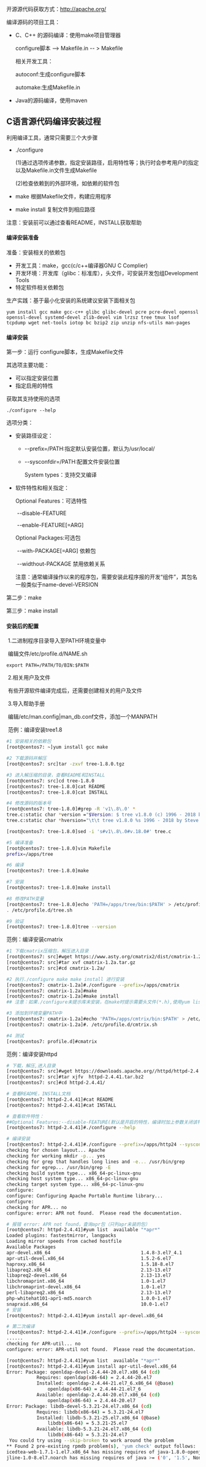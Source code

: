 开源源代码获取方式：http://apache.org/

编译源码的项目工具：

+ C、C++ 的源码编译：使用make项目管理器

  configure脚本 --> Makefile.in -- > Makefile

  相关开发工具：

  autoconf:生成configure脚本

  automake:生成Makefile.in

+ Java的源码编译，使用maven

## C语言源代码编译安装过程

利用编译工具，通常只需要三个大步骤

+ ./configure

  (1)通过选项传递参数，指定安装路径，启用特性等；执行时会参考用户的指定以及Makefile.in文件生成Makefile

  (2)检查依赖到的外部环境，如依赖的软件包

+ make 根据Makefile文件，构建应用程序
+ make install 复制文件到相应路径

注意：安装前可以通过查看README，INSTALL获取帮助

#### 编译安装准备

准备：安装相关的依赖包

+ 开发工具：make，gcc(c/c++编译器GNU C Complier)
+ 开发环境：开发库（glibc：标准库），头文件，可安装开发包组Development Tools
+ 特定软件相关依赖包

生产实践：基于最小化安装的系统建议安装下面相关包

```
yum install gcc make gcc-c++ glibc glibc-devel pcre pcre-devel openssl openssl-devel systemd-devel zlib-devel vim lrzsz tree tmux lsof tcpdump wget net-tools iotop bc bzip2 zip unzip nfs-utils man-pages
```

#### 编译安装

第一步：运行 configure脚本，生成Makefile文件

其选项主要功能：

+ 可以指定安装位置
+ 指定启用的特性

获取其支持使用的选项

```
./configure --help
```

选项分类：

+ 安装路径设定：

  + --prefix=/PATH:指定默认安装位置，默认为/usr/local/

  + --sysconfdir=/PATH:配置文件安装位置

    System types：支持交叉编译

+ 软件特性和相关指定：

  Optional Features：可选特性

  ​	--disable-FEATURE

  ​	--enable-FEATURE[=ARG]

  Optional Packages:可选包

  ​	--with-PACKAGE[=ARG] 依赖包

  ​	--widthout-PACKAGE 禁用依赖关系

  注意：通常编译操作以来的程序包，需要安装此程序报的开发“组件”，其包名一般类似于name-devel-VERSION

第二步：make

第三步：make install

#### 安装后的配置

​	1.二进制程序目录导入至PATH环境变量中

​		编辑文件/etc/profile.d/NAME.sh

```
export PATH=/PATH/TO/BIN:$PATH
```

​	2.相关用户及文件

​		有些开源软件编译完成后，还需要创建相关的用户及文件

​	3.导入帮助手册

​		编辑/etc/man.config|man_db.conf文件，添加一个MANPATH

​	范例：编译安装tree1.8

```bash
#1 安装相关的依赖包
[root@centos7: ~]yum install gcc make

#2 下载源码并解压
[root@centos7: src]tar -zxvf tree-1.8.0.tgz

#3 进入解压缩的目录，查看README和INSTALL
[root@centos7: src]cd tree-1.8.0
[root@centos7: tree-1.8.0]cat README
[root@centos7: tree-1.8.0]cat INSTALL

#4 修改源码的版本号
[root@centos7: tree-1.8.0]#grep -R 'v1\.8\.0' *
tree.c:static char *version ="$Version: $ tree v1.8.0 (c) 1996 - 2018 by Steve Baker, Thomas Moore, Francesc Rocher, Florian Sesser, Kyosuke Tokoro $";
tree.c:static char *hversion="\t\t tree v1.8.0 %s 1996 - 2018 by Steve Baker and Thomas Moore <br>\n"

[root@centos7: tree-1.8.0]sed -i 's#v1\.8\.0#v.18.0#' tree.c

#5 编译准备
[root@centos7: tree-1.8.0]vim Makefile
prefix=/apps/tree

#6 编译
[root@centos7: tree-1.8.0]make

#7 安装
[root@centos7: tree-1.8.0]make install

#8 修改PATH变量
[root@centos7: tree-1.8.0]echo 'PATH=/apps/tree/bin:$PATH' > /etc/profile.d/tree.sh
. /etc/profile.d/tree.sh

#9 验证
[root@centos7: tree-1.8.0]tree --version
```

范例：编译安装cmatrix

```bash
#1 下载cmatrix压缩包，解压进入目录
[root@centos7: src]#wget https://www.asty.org/cmatrix2/dist/cmatrix-1.2a.tar.gz
[root@centos7: src]#tar xvf cmatrix-1.2a.tar.gz
[root@centos7: src]#cd cmatrix-1.2a/

#2 执行./configure make make install 进行安装
[root@centos7: cmatrix-1.2a]#./configure --prefix=/apps/cmatrix
[root@centos7: cmatrix-1.2a]#make
[root@centos7: cmatrix-1.2a]#make install
## 注意：如果./configure未提示库未安装，在make时提示需要头文件(*.h),使用yum list *name* 来搜索，然后安装name-devel的开发包，然后重新解压编译安装

#3 添加到环境变量PATH中
[root@centos7: cmatrix-1.2a]#echo 'PATH=/apps/cmtrix/bin:$PATH' > /etc/profile.d/cmtrix.sh
[root@centos7: cmatrix-1.2a]#. /etc/profile.d/cmtrix.sh

#4 测试
[root@centos7: profile.d]#cmatrix
```

范例：编译安装httpd

```bash
# 下载，解压,进入目录
[root@centos7: src]#wget https://downloads.apache.org//httpd/httpd-2.4.41.tar.bz2
[root@centos7: src]#tar xjfv  httpd-2.4.41.tar.bz2
[root@centos7: src]#cd httpd-2.4.41/

# 查看README，INSTALL文档
[root@centos7: httpd-2.4.41]#cat README
[root@centos7: httpd-2.4.41]#cat INSTALL

# 查看软件特性：
##Optional Features:--disable-FEATURE(默认是开启的特性，编译时加上参数关闭该特性)；--enable-FEATURE[=ARG](默认是关闭的，编译时加上参数开启该特性)
[root@centos7: httpd-2.4.41]#./configure --help

# 编译安装
[root@centos7: httpd-2.4.41]#./configure --prefix=/apps/http24 --sysconfdir=/etc/httpd24 --enable-so --enable-ssl
checking for chosen layout... Apache
checking for working mkdir -p... yes
checking for grep that handles long lines and -e... /usr/bin/grep
checking for egrep... /usr/bin/grep -E
checking build system type... x86_64-pc-linux-gnu
checking host system type... x86_64-pc-linux-gnu
checking target system type... x86_64-pc-linux-gnu
configure: 
configure: Configuring Apache Portable Runtime library...
configure: 
checking for APR... no
configure: error: APR not found.  Please read the documentation.

# 报错 error: APR not found，查询apr包（只列apr未装的包）
[root@centos7: httpd-2.4.41]#yum list  available "*apr*"
Loaded plugins: fastestmirror, langpacks
Loading mirror speeds from cached hostfile
Available Packages
apr-devel.x86_64                                 1.4.8-3.el7_4.1                   cd  
apr-util-devel.x86_64                            1.5.2-6.el7                       cd  
haproxy.x86_64                                   1.5.18-8.el7                      cd  
libapreq2.x86_64                                 2.13-13.el7                       base
libapreq2-devel.x86_64                           2.13-13.el7                       base
libchromaprint.x86_64                            1.0-1.el7                         base
libchromaprint-devel.x86_64                      1.0-1.el7                         base
perl-libapreq2.x86_64                            2.13-13.el7                       base
php-whitehat101-apr1-md5.noarch                  1.0.0-1.el7                       base
snapraid.x86_64                                  10.0-1.el7                        base
# 安装
[root@centos7: httpd-2.4.41]#yum install apr-devel.x86_64

# 第二次编译
[root@centos7: httpd-2.4.41]#./configure --prefix=/apps/http24 --sysconfdir=/etc/httpd24 --enable-so --enable-ssl
......
checking for APR-util... no
configure: error: APR-util not found.  Please read the documentation.

[root@centos7: httpd-2.4.41]#yum list  available "*apr*"
[root@centos7: httpd-2.4.41]#yum install apr-util-devel.x86_64
Error: Package: openldap-devel-2.4.44-20.el7.x86_64 (cd)
           Requires: openldap(x86-64) = 2.4.44-20.el7
           Installed: openldap-2.4.44-21.el7_6.x86_64 (@base)
               openldap(x86-64) = 2.4.44-21.el7_6
           Available: openldap-2.4.44-20.el7.x86_64 (cd)
               openldap(x86-64) = 2.4.44-20.el7
Error: Package: libdb-devel-5.3.21-24.el7.x86_64 (cd)
           Requires: libdb(x86-64) = 5.3.21-24.el7
           Installed: libdb-5.3.21-25.el7.x86_64 (@base)
               libdb(x86-64) = 5.3.21-25.el7
           Available: libdb-5.3.21-24.el7.x86_64 (cd)
               libdb(x86-64) = 5.3.21-24.el7
 You could try using --skip-broken to work around the problem
** Found 2 pre-existing rpmdb problem(s), 'yum check' output follows:
icedtea-web-1.7.1-1.el7.x86_64 has missing requires of java-1.8.0-openjdk
jline-1.0-8.el7.noarch has missing requires of java >= ('0', '1.5', None)


```








